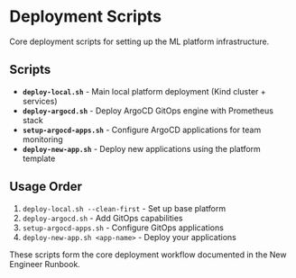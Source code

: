 # Deployment Scripts

Core deployment scripts for setting up the ML platform infrastructure.

## Scripts

- **`deploy-local.sh`** - Main local platform deployment (Kind cluster + services)
- **`deploy-argocd.sh`** - Deploy ArgoCD GitOps engine with Prometheus stack
- **`setup-argocd-apps.sh`** - Configure ArgoCD applications for team monitoring
- **`deploy-new-app.sh`** - Deploy new applications using the platform template

## Usage Order

1. `deploy-local.sh --clean-first` - Set up base platform
2. `deploy-argocd.sh` - Add GitOps capabilities
3. `setup-argocd-apps.sh` - Configure GitOps applications
4. `deploy-new-app.sh <app-name>` - Deploy your applications

These scripts form the core deployment workflow documented in the New Engineer Runbook.
